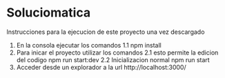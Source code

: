 # Soluciomatica
Instrucciones para la ejecucion de este proyecto una vez descargado
1. En la consola ejecutar los comandos
1.1 npm install
2. Para inicar el proyecto utilizar los comandos
2.1 esto permite la edicion del codigo npm run start:dev
2.2 Inicializacion normal npm run start
3. Acceder desde un explorador a la url http://localhost:3000/
